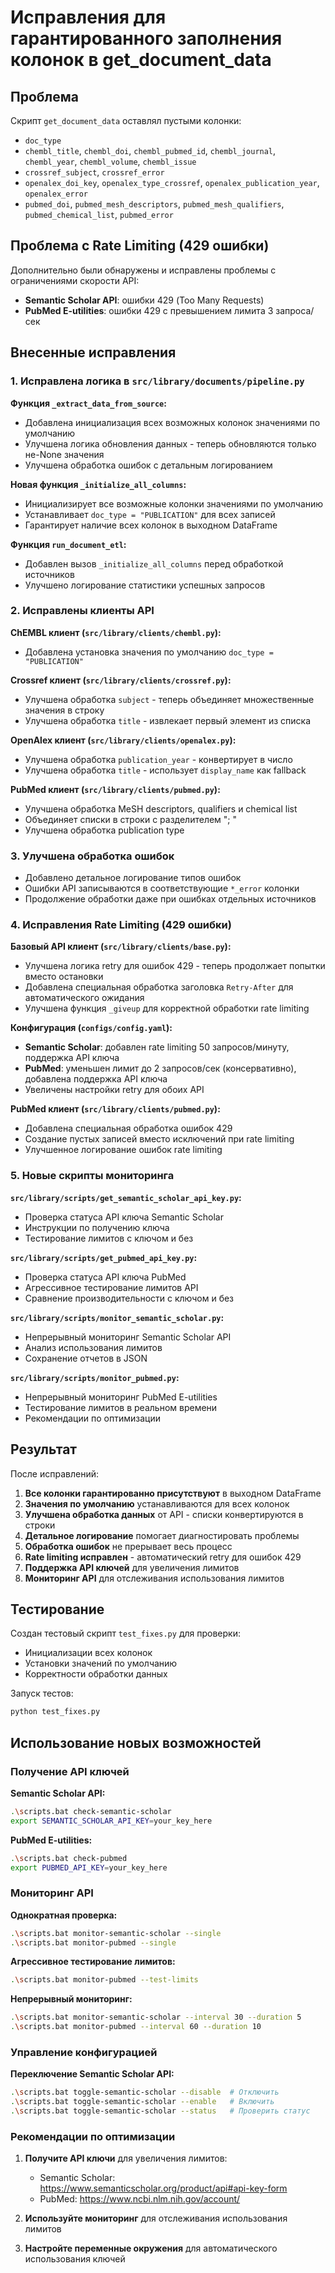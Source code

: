 # Исправления для гарантированного заполнения колонок в get_document_data

## Проблема
Скрипт `get_document_data` оставлял пустыми колонки:
- `doc_type`
- `chembl_title`, `chembl_doi`, `chembl_pubmed_id`, `chembl_journal`, `chembl_year`, `chembl_volume`, `chembl_issue`
- `crossref_subject`, `crossref_error`
- `openalex_doi_key`, `openalex_type_crossref`, `openalex_publication_year`, `openalex_error`
- `pubmed_doi`, `pubmed_mesh_descriptors`, `pubmed_mesh_qualifiers`, `pubmed_chemical_list`, `pubmed_error`

## Проблема с Rate Limiting (429 ошибки)
Дополнительно были обнаружены и исправлены проблемы с ограничениями скорости API:
- **Semantic Scholar API**: ошибки 429 (Too Many Requests)
- **PubMed E-utilities**: ошибки 429 с превышением лимита 3 запроса/сек

## Внесенные исправления

### 1. Исправлена логика в `src/library/documents/pipeline.py`

**Функция `_extract_data_from_source`:**
- Добавлена инициализация всех возможных колонок значениями по умолчанию
- Улучшена логика обновления данных - теперь обновляются только не-None значения
- Улучшена обработка ошибок с детальным логированием

**Новая функция `_initialize_all_columns`:**
- Инициализирует все возможные колонки значениями по умолчанию
- Устанавливает `doc_type = "PUBLICATION"` для всех записей
- Гарантирует наличие всех колонок в выходном DataFrame

**Функция `run_document_etl`:**
- Добавлен вызов `_initialize_all_columns` перед обработкой источников
- Улучшено логирование статистики успешных запросов

### 2. Исправлены клиенты API

**ChEMBL клиент (`src/library/clients/chembl.py`):**
- Добавлена установка значения по умолчанию `doc_type = "PUBLICATION"`

**Crossref клиент (`src/library/clients/crossref.py`):**
- Улучшена обработка `subject` - теперь объединяет множественные значения в строку
- Улучшена обработка `title` - извлекает первый элемент из списка

**OpenAlex клиент (`src/library/clients/openalex.py`):**
- Улучшена обработка `publication_year` - конвертирует в число
- Улучшена обработка `title` - использует `display_name` как fallback

**PubMed клиент (`src/library/clients/pubmed.py`):**
- Улучшена обработка MeSH descriptors, qualifiers и chemical list
- Объединяет списки в строки с разделителем "; "
- Улучшена обработка publication type

### 3. Улучшена обработка ошибок

- Добавлено детальное логирование типов ошибок
- Ошибки API записываются в соответствующие `*_error` колонки
- Продолжение обработки даже при ошибках отдельных источников

### 4. Исправления Rate Limiting (429 ошибки)

**Базовый API клиент (`src/library/clients/base.py`):**
- Улучшена логика retry для ошибок 429 - теперь продолжает попытки вместо остановки
- Добавлена специальная обработка заголовка `Retry-After` для автоматического ожидания
- Улучшена функция `_giveup` для корректной обработки rate limiting

**Конфигурация (`configs/config.yaml`):**
- **Semantic Scholar**: добавлен rate limiting 50 запросов/минуту, поддержка API ключа
- **PubMed**: уменьшен лимит до 2 запросов/сек (консервативно), добавлена поддержка API ключа
- Увеличены настройки retry для обоих API

**PubMed клиент (`src/library/clients/pubmed.py`):**
- Добавлена специальная обработка ошибок 429
- Создание пустых записей вместо исключений при rate limiting
- Улучшенное логирование ошибок rate limiting

### 5. Новые скрипты мониторинга

**`src/library/scripts/get_semantic_scholar_api_key.py`:**
- Проверка статуса API ключа Semantic Scholar
- Инструкции по получению ключа
- Тестирование лимитов с ключом и без

**`src/library/scripts/get_pubmed_api_key.py`:**
- Проверка статуса API ключа PubMed
- Агрессивное тестирование лимитов API
- Сравнение производительности с ключом и без

**`src/library/scripts/monitor_semantic_scholar.py`:**
- Непрерывный мониторинг Semantic Scholar API
- Анализ использования лимитов
- Сохранение отчетов в JSON

**`src/library/scripts/monitor_pubmed.py`:**
- Непрерывный мониторинг PubMed E-utilities
- Тестирование лимитов в реальном времени
- Рекомендации по оптимизации

## Результат

После исправлений:
1. **Все колонки гарантированно присутствуют** в выходном DataFrame
2. **Значения по умолчанию** устанавливаются для всех колонок
3. **Улучшена обработка данных** от API - списки конвертируются в строки
4. **Детальное логирование** помогает диагностировать проблемы
5. **Обработка ошибок** не прерывает весь процесс
6. **Rate limiting исправлен** - автоматический retry для ошибок 429
7. **Поддержка API ключей** для увеличения лимитов
8. **Мониторинг API** для отслеживания использования лимитов

## Тестирование

Создан тестовый скрипт `test_fixes.py` для проверки:
- Инициализации всех колонок
- Установки значений по умолчанию
- Корректности обработки данных

Запуск тестов:
```bash
python test_fixes.py
```

## Использование новых возможностей

### Получение API ключей

**Semantic Scholar API:**
```bash
.\scripts.bat check-semantic-scholar
export SEMANTIC_SCHOLAR_API_KEY=your_key_here
```

**PubMed E-utilities:**
```bash
.\scripts.bat check-pubmed
export PUBMED_API_KEY=your_key_here
```

### Мониторинг API

**Однократная проверка:**
```bash
.\scripts.bat monitor-semantic-scholar --single
.\scripts.bat monitor-pubmed --single
```

**Агрессивное тестирование лимитов:**
```bash
.\scripts.bat monitor-pubmed --test-limits
```

**Непрерывный мониторинг:**
```bash
.\scripts.bat monitor-semantic-scholar --interval 30 --duration 5
.\scripts.bat monitor-pubmed --interval 60 --duration 10
```

### Управление конфигурацией

**Переключение Semantic Scholar API:**
```bash
.\scripts.bat toggle-semantic-scholar --disable  # Отключить
.\scripts.bat toggle-semantic-scholar --enable   # Включить
.\scripts.bat toggle-semantic-scholar --status   # Проверить статус
```

### Рекомендации по оптимизации

1. **Получите API ключи** для увеличения лимитов:
   - Semantic Scholar: https://www.semanticscholar.org/product/api#api-key-form
   - PubMed: https://www.ncbi.nlm.nih.gov/account/

2. **Используйте мониторинг** для отслеживания использования лимитов

3. **Настройте переменные окружения** для автоматического использования ключей
